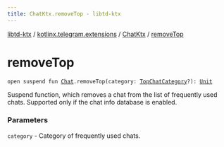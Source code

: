```yaml
---
title: ChatKtx.removeTop - libtd-ktx
---
```


[libtd-ktx](../../index.html) / [kotlinx.telegram.extensions](../index.html) / [ChatKtx](index.html) / [removeTop](./remove-top.html)

# removeTop

`open suspend fun `[`Chat`](https://tdlibx.github.io/td/docs/org/drinkless/td/libcore/telegram/TdApi/Chat.html)`.removeTop(category: `[`TopChatCategory`](https://tdlibx.github.io/td/docs/org/drinkless/td/libcore/telegram/TdApi/TopChatCategory.html)`?): `[`Unit`](https://kotlinlang.org/api/latest/jvm/stdlib/kotlin/-unit/index.html)

Suspend function, which removes a chat from the list of frequently used chats. Supported only
if the chat info database is enabled.

### Parameters

`category` - Category of frequently used chats.